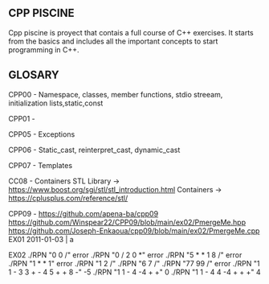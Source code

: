 ## CPP PISCINE ##
Cpp piscine is proyect that contais a full course of C++ exercises.
It starts from the basics and includes all the important concepts to start programming in C++.

## GLOSARY ##
CPP00 - Namespace, classes, member functions, stdio streeam, initialization lists,static,const

CPP01 - 

CPP05 - Exceptions

CPP06 - Static_cast, reinterpret_cast, dynamic_cast

CPP07 - Templates

CC08 - Containers
STL Library -> https://www.boost.org/sgi/stl/stl_introduction.html
Containers -> https://cplusplus.com/reference/stl/

CPP09 - https://github.com/apena-ba/cpp09
        https://github.com/Winspear22/CPP09/blob/main/ex02/PmergeMe.hpp
        https://github.com/Joseph-Enkaoua/cpp09/blob/main/ex02/PmergeMe.cpp
EX01
         2011-01-03 | a

EX02
        ./RPN "0 0 /" error
        ./RPN "0 / 2 0 *" error
        ./RPN "5 * * 1 8 /" error
        ./RPN "1 * * 1" error
        ./RPN "1 2 /"
        ./RPN "6 7 /"
        ./RPN "77 99 /" error
        ./RPN "1 1 - 3 3 + - 4 5 + + 8 -" -5
        ./RPN "1 1 - 4 -4 + +" 0
        ./RPN "1 1 - 4 4 -4  + + +" 4